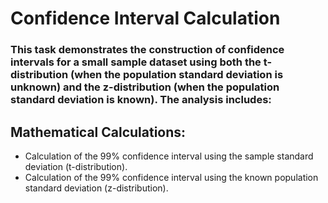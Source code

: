 # Confidence Interval Calculation
### This task demonstrates the construction of confidence intervals for a small sample dataset using both the t-distribution (when the population standard deviation is unknown) and the z-distribution (when the population standard deviation is known). The analysis includes:

## Mathematical Calculations:
- Calculation of the 99% confidence interval using the sample standard deviation (t-distribution).
- Calculation of the 99% confidence interval using the known population standard deviation (z-distribution).
